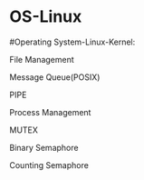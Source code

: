 # OS-Linux
#Operating System-Linux-Kernel:

File Management

Message Queue(POSIX)

PIPE

Process Management

MUTEX

Binary Semaphore

Counting Semaphore
